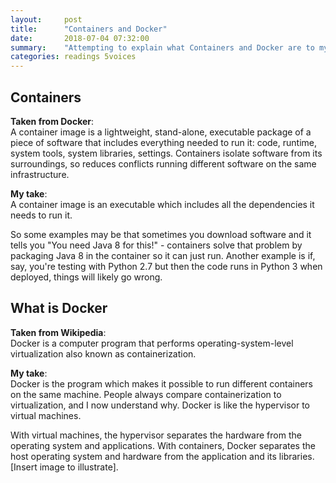 ```yaml
---
layout:     post
title:      "Containers and Docker"
date:       2018-07-04 07:32:00
summary:    "Attempting to explain what Containers and Docker are to myself."
categories: readings 5voices 
---
```


## Containers
__Taken from Docker__:  
A container image is a lightweight, stand-alone, executable package of a piece of software that includes everything needed to run it: code, runtime, system tools, system libraries, settings. Containers isolate software from its surroundings, so reduces conflicts running different software on the same infrastructure.  

__My take__:  
A container image is an executable which includes all the dependencies it needs to run it.  

So some examples may be that sometimes you download software and it tells you "You need Java 8 for this!" - containers solve that problem by packaging Java 8 in the container so it can just run. Another example is if, say, you're testing with Python 2.7 but then the code runs in Python 3 when deployed, things will likely go wrong.

## What is Docker
__Taken from Wikipedia__:  
Docker is a computer program that performs operating-system-level virtualization also known as containerization.  

__My take__:  
Docker is the program which makes it possible to run different containers on the same machine. People always compare containerization to virtualization, and I now understand why. Docker is like the hypervisor to virtual machines.  
  
With virtual machines, the hypervisor separates the hardware from the operating system and applications. With containers, Docker separates the host operating system and hardware from the application and its libraries. [Insert image to illustrate].
